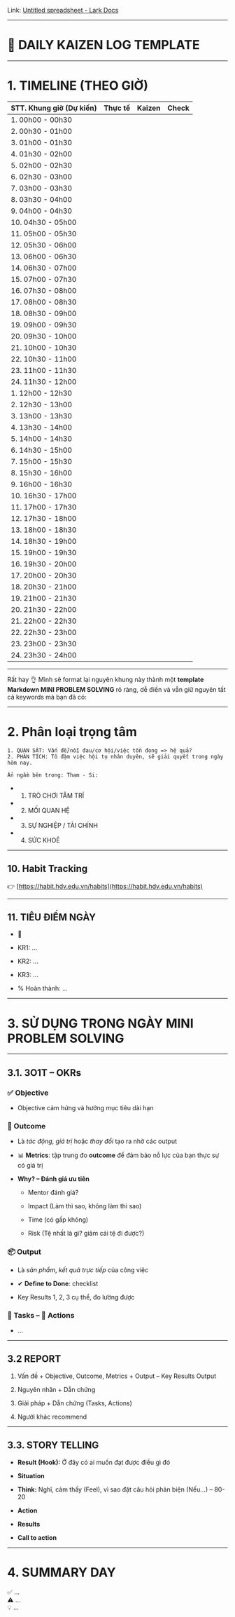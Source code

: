 Link: [‌﻿‬​​​​⁠​​​​​﻿‬‌⁠⁠​﻿​​⁠​‌⁠﻿​‍​‌‌​‍​​​‬⁠​‍‌‬​‬​​‌​‍Untitled spreadsheet - Lark Docs](https://csg2ej4iz2hz.sg.larksuite.com/wiki/AkygwYS74iAcLlkdKpVle2hQgLe?table=tblAOat6jFwzamAK&view=vewjLSGFbM&sheet=3tynSB)

---

# 📅 DAILY KAIZEN LOG TEMPLATE

---

# 1. TIMELINE (THEO GIỜ)

| STT. Khung giờ (Dự kiến) | Thực tế | Kaizen | Check |
| ------------------------ | ------- | ------ | ----- |
| 1. 00h00 - 00h30         |         |        |       |
| 2. 00h30 - 01h00         |         |        |       |
| 3. 01h00 - 01h30         |         |        |       |
| 4. 01h30 - 02h00         |         |        |       |
| 5. 02h00 - 02h30         |         |        |       |
| 6. 02h30 - 03h00         |         |        |       |
| 7. 03h00 - 03h30         |         |        |       |
| 8. 03h30 - 04h00         |         |        |       |
| 9. 04h00 - 04h30         |         |        |       |
| 10. 04h30 - 05h00        |         |        |       |
| 11. 05h00 - 05h30        |         |        |       |
| 12. 05h30 - 06h00        |         |        |       |
| 13. 06h00 - 06h30        |         |        |       |
| 14. 06h30 - 07h00        |         |        |       |
| 15. 07h00 - 07h30        |         |        |       |
| 16. 07h30 - 08h00        |         |        |       |
| 17. 08h00 - 08h30        |         |        |       |
| 18. 08h30 - 09h00        |         |        |       |
| 19. 09h00 - 09h30        |         |        |       |
| 20. 09h30 - 10h00        |         |        |       |
| 21. 10h00 - 10h30        |         |        |       |
| 22. 10h30 - 11h00        |         |        |       |
| 23. 11h00 - 11h30        |         |        |       |
| 24. 11h30 - 12h00        |         |        |       |
| 1. 12h00 - 12h30         |         |        |       |
| 2. 12h30 - 13h00         |         |        |       |
| 3. 13h00 - 13h30         |         |        |       |
| 4. 13h30 - 14h00         |         |        |       |
| 5. 14h00 - 14h30         |         |        |       |
| 6. 14h30 - 15h00         |         |        |       |
| 7. 15h00 - 15h30         |         |        |       |
| 8. 15h30 - 16h00         |         |        |       |
| 9. 16h00 - 16h30         |         |        |       |
| 10. 16h30 - 17h00        |         |        |       |
| 11. 17h00 - 17h30        |         |        |       |
| 12. 17h30 - 18h00        |         |        |       |
| 13. 18h00 - 18h30        |         |        |       |
| 14. 18h30 - 19h00        |         |        |       |
| 15. 19h00 - 19h30        |         |        |       |
| 16. 19h30 - 20h00        |         |        |       |
| 17. 20h00 - 20h30        |         |        |       |
| 18. 20h30 - 21h00        |         |        |       |
| 19. 21h00 - 21h30        |         |        |       |
| 20. 21h30 - 22h00        |         |        |       |
| 21. 22h00 - 22h30        |         |        |       |
| 22. 22h30 - 23h00        |         |        |       |
| 23. 23h00 - 23h30        |         |        |       |
| 24. 23h30 - 24h00        |         |        |       |

---
Rất hay 👌 Mình sẽ format lại nguyên khung này thành một **template Markdown MINI PROBLEM SOLVING** rõ ràng, dễ điền và vẫn giữ nguyên tất cả keywords mà bạn đã có:

---


# 2. Phân loại trọng tâm
```
1. QUAN SÁT: Vấn đề/nỗi đau/cơ hội/việc tồn đọng => hệ quả?  
2. PHÂN TÍCH: Tô đậm việc hội tụ nhân duyên, sẽ giải quyết trong ngày hôm nay.
   
Ẩn ngầm bên trong: Tham - Si:
```

- 1. TRÒ CHƠI TÂM TRÍ
        
- 2. MỐI QUAN HỆ
        
- 3. SỰ NGHIỆP / TÀI CHÍNH
        
- 4. SỨC KHOẺ
        
---

## 10. Habit Tracking

👉 [https://habit.hdv.edu.vn/habits](https://habit.hdv.edu.vn/habits)

---

## 11. TIÊU ĐIỂM NGÀY

- 🎯
    
- KR1: …
    
- KR2: …
    
- KR3: …
    
- % Hoàn thành: …
    

---
# 3. SỬ DỤNG TRONG NGÀY MINI PROBLEM SOLVING

---

## 3.1. 3O1T – OKRs

### ✅ Objective

- Objective cảm hứng và hướng mục tiêu dài hạn
    

### 🎯 Outcome

- Là _tác động_, _giá trị_ hoặc _thay đổi_ tạo ra nhờ các output
    
- 📊 **Metrics**: tập trung đo **outcome** để đảm bảo nỗ lực của bạn thực sự có giá trị
    
- **Why? – Đánh giá ưu tiên**
    
    - Mentor đánh giá?
        
    - Impact (Làm thì sao, không làm thì sao)
        
    - Time (có gấp không)
        
    - Risk (Tệ nhất là gì? giảm cái tệ đi được?)
        

### 📦 Output

- Là _sản phẩm_, _kết quả trực tiếp_ của công việc
    
- ✔ **Define to Done**: checklist
    
- Key Results 1, 2, 3 cụ thể, đo lường được
    

### 🧩 Tasks – 🧩 Actions

- …
    

---

## 3.2 REPORT

1. Vấn đề + Objective, Outcome, Metrics + Output – Key Results Output
    
2. Nguyên nhân + Dẫn chứng
    
3. Giải pháp + Dẫn chứng (Tasks, Actions)
    
4. Người khác recommend
    

---

## 3.3. STORY TELLING

- **Result (Hook):** Ở đây có ai muốn đạt được điều gì đó
    
- **Situation**
    
- **Think:** Nghĩ, cảm thấy (Feel), vì sao đặt câu hỏi phản biện (Nếu…) – 80-20
    
- **Action**
    
- **Results**
    
- **Call to action**
    

---
# 4. SUMMARY DAY

✅ …  
⚠️ …  
💡 …

